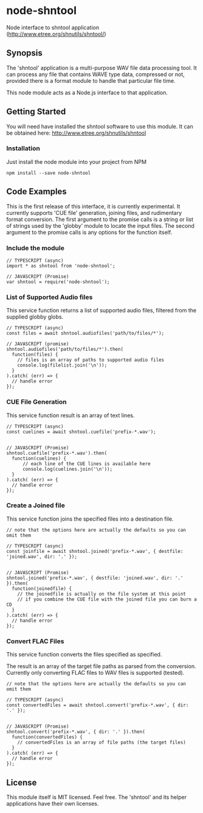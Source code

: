 # node-shntool
Node interface to shntool application (http://www.etree.org/shnutils/shntool/)

## Synopsis

The 'shntool' application is a multi-purpose WAV file data processing tool. It can process any file that contains WAVE type data, compressed or not, provided there is a format module to handle that particular file time.

This node module acts as a Node.js interface to that application.

## Getting Started

You will need have installed the shntool software to use this module.
It can be obtained here: http://www.etree.org/shnutils/shntool

### Installation

Just install the node module into your project from NPM

```
npm install --save node-shntool
```

## Code Examples

This is the first release of this interface, it is currently experimental.
It currently supports 'CUE file' generation, joining files, and rudimentary format conversion.
The first argument to the promise calls is a string or list of strings used by the 'globby' module to locate the input files.
The second argument to the promise calls is any options for the function itself.

### Include the module

```
// TYPESCRIPT (async)
import * as shntool from 'node-shntool';

// JAVASCRIPT (Promise)
var shntool = require('node-shntool');
```

### List of Supported Audio files

This service function returns a list of supported audio files, filtered from the supplied globby globs.

```
// TYPESCRIPT (async)
const files = await shntool.audiofiles('path/to/files/*');

// JAVASCRIPT (promise)
shntool.audiofiles('path/to/files/*').then(
  function(files) {
    // files is an array of paths to supported audio files
    console.log(filelist.join('\n'));
  }
).catch( (err) => {
  // handle error
});
```

### CUE File Generation

This service function result is an array of text lines.

```
// TYPESCRIPT (async)
const cuelines = await shntool.cuefile('prefix-*.wav');


// JAVASCRIPT (Promise)
shntool.cuefile('prefix-*.wav').then(
  function(cuelines) {
      // each line of the CUE lines is available here
      console.log(cuelines.join('\n'));
  }
).catch( (err) => { 
  // handle error
});
```

### Create a Joined file

This service function joins the specified files into a destination file.

```
// note that the options here are actually the defaults so you can omit them

// TYPESCRIPT (async)
const joinfile = await shntool.joined('prefix-*.wav', { destfile: 'joined.wav', dir: '.' });


// JAVASCRIPT (Promise)
shntool.joined('prefix-*.wav', { destfile: 'joined.wav', dir: '.' }).then(
  function(joinedfile) {
    // the joinedfile is actually on the file system at this point
    // if you combine the CUE file with the joined file you can burn a CD
  }
).catch( (err) => { 
  // handle error
});
```

### Convert FLAC Files

This service function converts the files specified as specified.

The result is an array of the target file paths as parsed from the conversion.  
Currently only converting FLAC files to WAV files is supported (tested).

```
// note that the options here are actually the defaults so you can omit them

// TYPESCRIPT (async)
const convertedFiles = await shntool.convert('prefix-*.wav', { dir: '.' });


// JAVASCRIPT (Promise)
shntool.convert('prefix-*.wav', { dir: '.' }).then(
  function(convertedFiles) {
    // convertedFiles is an array of file paths (the target files)
  }
).catch( (err) => { 
  // handle error
});
```

## License

This module itself is MIT licensed. Feel free.
The 'shntool' and its helper applications have their own licenses.
